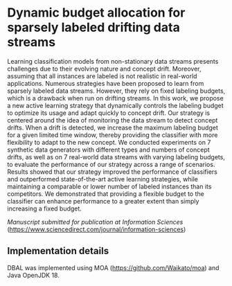 # Dynamic budget allocation for sparsely labeled drifting data streams

Learning classification models from non-stationary data streams presents challenges due to their evolving nature and concept drift. Moreover, assuming that all instances are labeled is not realistic in real-world applications. Numerous strategies have been proposed to learn from sparsely labeled data streams. However, they rely on fixed labeling budgets, which is a drawback when run on drifting streams. In this work, we propose a new active learning strategy that dynamically controls the labeling budget to optimize its usage and adapt quickly to concept drift. Our strategy is centered around the idea of monitoring the data stream to detect concept drifts. When a drift is detected, we increase the maximum labeling budget for a given limited time window, thereby providing the classifier with more flexibility to adapt to the new concept. We conducted experiments on 7 synthetic data generators with different types and numbers of concept drifts, as well as on 7 real-world data streams with varying labeling budgets, to evaluate the performance of our strategy across a range of scenarios. Results showed that our strategy improved the performance of classifiers and outperformed state-of-the-art active learning strategies, while maintaining a comparable or lower number of labeled instances than its competitors. We demonstrated that providing a flexible budget to the classifier can enhance performance to a greater extent than simply increasing a fixed budget.


*Manuscript submitted for publication at Information Sciences* (https://www.sciencedirect.com/journal/information-sciences)

## Implementation details

DBAL was implemented using MOA (https://github.com/Waikato/moa) and Java OpenJDK 18. 

